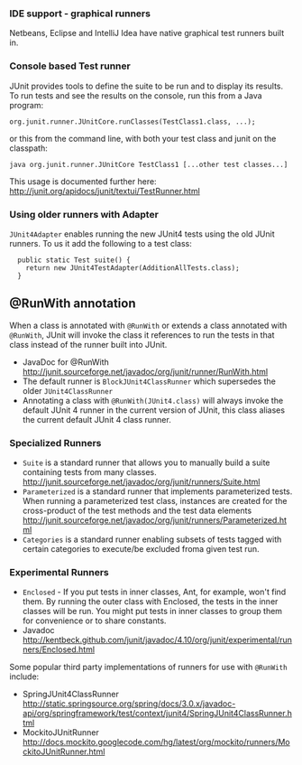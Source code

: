 ### IDE support - graphical runners
Netbeans, Eclipse and IntelliJ Idea have native graphical test runners built in.

### Console based Test runner
JUnit provides tools to define the suite to be run and to display its results. To run tests and see the results on the console, run this from a Java program:

    org.junit.runner.JUnitCore.runClasses(TestClass1.class, ...);

or this from the command line, with both your test class and junit on the classpath:

    java org.junit.runner.JUnitCore TestClass1 [...other test classes...]

This usage is documented further here: http://junit.org/apidocs/junit/textui/TestRunner.html

### Using older runners with Adapter
`JUnit4Adapter` enables running the new JUnit4 tests using the old JUnit runners.  To us it add the following  to a test class:

      public static Test suite() {
        return new JUnit4TestAdapter(AdditionAllTests.class);
      }

## @RunWith annotation
When a class is annotated with `@RunWith` or extends a class annotated with `@RunWith`, JUnit will invoke the class it references to run the tests in that class instead of the runner built into JUnit.
- JavaDoc for @RunWith http://junit.sourceforge.net/javadoc/org/junit/runner/RunWith.html
- The default runner is `BlockJUnit4ClassRunner` which supersedes the older `JUnit4ClassRunner`
- Annotating a class with `@RunWith(JUnit4.class)` will always invoke the default JUnit 4 runner in the current version of JUnit, this class aliases the current default JUnit 4 class runner.

### Specialized Runners
- `Suite` is a standard runner that allows you to manually build a suite containing tests from many classes. http://junit.sourceforge.net/javadoc/org/junit/runners/Suite.html
- `Parameterized` is a standard runner that implements parameterized tests. When running a parameterized test class, instances are created for the cross-product of the test methods and the test data elements http://junit.sourceforge.net/javadoc/org/junit/runners/Parameterized.html
- `Categories` is a standard runner enabling subsets of tests tagged with certain categories to execute/be excluded froma  given test run.

### Experimental Runners
- `Enclosed` - If you put tests in inner classes, Ant, for example, won't find them. By running the outer class with Enclosed, the tests in the inner classes will be run. You might put tests in inner classes to group them for convenience or to share constants.
- Javadoc http://kentbeck.github.com/junit/javadoc/4.10/org/junit/experimental/runners/Enclosed.html

Some popular third party implementations of runners for use with `@RunWith` include:
- SpringJUnit4ClassRunner http://static.springsource.org/spring/docs/3.0.x/javadoc-api/org/springframework/test/context/junit4/SpringJUnit4ClassRunner.html
- MockitoJUnitRunner http://docs.mockito.googlecode.com/hg/latest/org/mockito/runners/MockitoJUnitRunner.html
